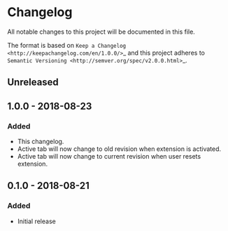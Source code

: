 # Changelog
All notable changes to this project will be documented in this file.

The format is based on `Keep a Changelog <http://keepachangelog.com/en/1.0.0/>`_
and this project adheres to `Semantic Versioning <http://semver.org/spec/v2.0.0.html>`_.

## Unreleased

## 1.0.0 - 2018-08-23
### Added
- This changelog.
- Active tab will now change to old revision when extension is activated.
- Active tab will now change to current revision when user resets extension.

## 0.1.0 - 2018-08-21
### Added
- Initial release
